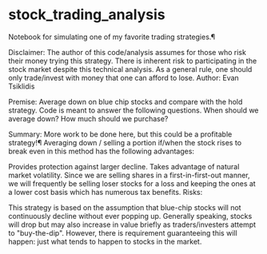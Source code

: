 # stock_trading_analysis

Notebook for simulating one of my favorite trading strategies.¶

Disclaimer: The author of this code/analysis assumes for those who risk their money trying this strategy. There is inherent risk to participating in the stock market despite this technical analysis. As a general rule, one should only trade/invest with money that one can afford to lose.
Author: Evan Tsiklidis

Premise: Average down on blue chip stocks and compare with the hold strategy. Code is meant to answer the following questions.
When should we average down?
How much should we purchase?


Summary: More work to be done here, but this could be a profitable strategy!¶
Averaging down / selling a portion if/when the stock rises to break even in this method has the following advantages:

Provides protection against larger decline.
Takes advantage of natural market volatility.
Since we are selling shares in a first-in-first-out manner, we will frequently be selling loser stocks for a loss and keeping the ones at a lower cost basis which has numerous tax benefits.
Risks:

This strategy is based on the assumption that blue-chip stocks will not continuously decline without ever popping up. Generally speaking, stocks will drop but may also increase in value briefly as traders/investers attempt to "buy-the-dip". However, there is requirement guaranteeing this will happen: just what tends to happen to stocks in the market.